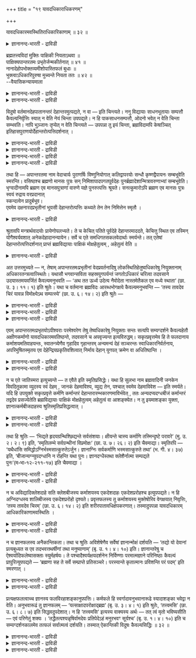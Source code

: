 +++
title = "१९ यावदधिकाराधिकरणम्"

+++

यावदधिकारमवस्थितिराधिकारिकाणाम् ॥ ३२ ॥  
<details><summary>ज्ञानानन्द-भारती - द्राविडी</summary>

यावददि कारमवस्तिदिरादिगारिगाणाम् ॥ ३२ ॥
</details>

ब्रह्मतत्त्वविदां मुक्तिः पाक्षिकी नियताऽथवा ॥  
पाक्षिक्यपान्तरतमः प्रभृतेर्जन्मकीर्तनात् ॥ ४१ ॥  
नानादेहोपभोक्तव्यमीशोपास्तिफलं बुधाः ॥  
भुक्त्वाऽधिकारिपुरुषा मुच्यन्ते नियता ततः ॥ ४२ ॥  
--वैयासिकन्यायमाला

<details><summary>ज्ञानानन्द-भारती - द्राविडी</summary>

पिरह्म तत्वत्तैयऱिन्दवर्गळुक्कु मुक्ति ऎऩ्बदु पाक्षिगी (इरुक्कवुम् इरुक्कलाम्, इल्लामलुम् इरुक्कलाम्) ऎऩ्ऱा? अल्लदु तीर्माऩमाग एऱ्पडुवदु ताऩा? अबान्दर तमस् मुदलाऩवरुक्कु पिऱप्पु सॊल्लि इरुप्पदाल्,पाक्षिदी ताऩ्।
</details>

<details><summary>ज्ञानानन्द-भारती - द्राविडी</summary>

ईसुवररै उबासित्तदिऩ् पलऩाग पल तेहङ्गळिल् अऩुबविक्क वेण्डियदायुळ्ळदै अऩुबवित्तु विट्टु, अदिगारस्ताऩम् वहिक्कुम् पुरुषर्गळाऩ ञाऩिगळ् मुक्ति यै अडैगिऱार्गळ्। आगैयाल्, तीर्माऩमाग उळ्ळदुदाऩ्।
</details>

विदुषो वर्तमानदेहपातानन्तरं देहान्तरमुत्पद्यते, न वा — इति चिन्त्यते। ननु विद्यायाः साधनभूतायाः सम्पत्तौ कैवल्यनिर्वृत्तिः स्यात् न वेति नेयं चिन्ता उपपद्यते। न हि पाकसाधनसम्पत्तौ, ओदनो भवेत् न वेति चिन्ता सम्भवति। नापि भुञ्जानः तृप्येत् न वेति चिन्त्यते — उपपन्ना तु इयं चिन्ता, ब्रह्मविदामपि केषाञ्चित् इतिहासपुराणयोर्देहान्तरोत्पत्तिदर्शनात् ।

<details><summary>ज्ञानानन्द-भारती - द्राविडी</summary>

(पिरह्म ञाऩिगळ् ऎल्लोरुक्कुम् सरीरमऱ्ऱ निलैयागिऱ मोक्षम् कट्टायम् किडैक्कुमा? अल्लदु सिलरुक्कु किडैक्कलाम्। सिलरुक्कु किडैक्कामलुमिरुक् कलाम् ऎऩ्ऱु विगल्बमा ऎऩ्ऱु सन्देहम् अबान्द रदमस्, वसिष्टर्, सऩत्कुमारर् मुदलाऩ ञाऩिगळुक् कुम्गूड इन्द सरीरम् पोय् वेऱु सरीरम् एऱ्पट्टदाग पुराणङ्गळिल् काण्बदाल् ञाऩत्ताल् मुक्ति एऱ्पडुम् ऎऩ्ऱु निच्चयमागच् चॊल्लमुडियादु। वास्तवत्तिल् उबनिषत्तुक्कळिल् ञाऩत्तैप् पुगऴ्वदऱ्काग मुक्ति निलैयैक् कूऱियिरुक्किऱदेदविर ञाऩत्ताल् मुक्ति निलै एऱ्पडुवदिल्लै। ञाऩिगळुम् अर्च्चिरादि मार्ग माग पिरह्मलोगम् सॆल्गिऱार्गळ् ऎऩ्ऱु पूर्वबक्षम्।
</details>

<details><summary>ज्ञानानन्द-भारती - द्राविडी</summary>

पिरारप्तगर्मा अऴिन्ददुम् मुक्ति एऱ्पडुवदाग उबनिषत्तिल् कूऱियिरुप्पदाल् ञाऩत्ताल् कट्टायम् मुक्ति एऱ्पडुम्। अबान्दरदमस् मुदलाऩवर्गळ् मुदलिल् ईसुवरोबासऩम् सॆय्दु पिऱगु ञाऩत्तैप् पॆऱ्ऱदाल् ईसुवराज्ञैयाल् लोगक्षेमत्तिऱ्काग पिरारप्तमाऩ उबासऩा कर्म पलऩाग पल जऩ्माक्कळिल् अऩुबविक् कक्कूडिय आदिगारिद स्ताऩत्तै अडैन्दु अन्द पिरारप्तगर्मा अऴिन्ददुम् विदेहगैवल्यत्तैयडै किऱार्गळ्। आगैयाल् पिरह्म ञाऩिगळुक्कु कट्टायम् मुक्ति उण्डु ऎऩ्ऱु सित्तान्दम्)।
</details>

<details><summary>ज्ञानानन्द-भारती - द्राविडी</summary>

ञाऩिगळुक्कु इप्पॊऴुदिरुक्कुम् तेहम् विऴुन्द पिऱगु वेऱु तेहम् उण्डागिऱदा, इल्लैया ऎऩ्ऱु सिन्दिक्कप्पडुगिऱदु।
</details>

<details><summary>ज्ञानानन्द-भारती - द्राविडी</summary>

"सादऩमायिरुक्कुम् वित्यै नऩ्गु एऱ्पट्टि रुक्कुम् पोदु कैवल्यम् (मोक्षम्) एऱ्पडुगिऱदा, इल्लैया” ऎऩ्ऱ इन्द सिन्दै पॊरुन्दादे? समैयलुक्कु वेण्डिय सादऩङ्गळ् नऩ्ऱायिरुक्कुम् पोदु अऩ्ऩम् एऱ्पडुमा, एऱ्पडादा ऎऩ्ऱ सिन्दै सम्बविक्किऱदिल्लैये? साप्पिडुगिऱवऩ् तिरुप्तियडै वाऩा, इल्लैया ऎऩ्ऱुम् सिन्दिक्कप्पडुगिऱदिल्लैये? ऎऩ्ऱाल्, इन्द सिन्दै पॊरुन्दक्कूडियदे, पिरह्मत्तै अऱिन्दिरुन्दुम् सिलर्गळुक्कु इदिहासत्तिलुम् पुराणत् तिलुम् वेऱु तेह मुण्डावदु काणप्पडुगिऱबडियाल्।
</details>

तथा हि — अपान्तरतमा नाम वेदाचार्यः पुराणर्षिः विष्णुनियोगात् कलिद्वापरयोः सन्धौ कृष्णद्वैपायनः सम्बभूवेति स्मरन्ति। वसिष्ठश्च ब्रह्मणो मानसः पुत्रः सन् निमिशापादपगतपूर्वदेहः पुनर्ब्रह्मादेशान्मित्रावरुणाभ्यां सम्बभूवेति। भृग्वादीनामपि ब्रह्मण एव मानसपुत्राणां वारुणे यज्ञे पुनरुत्पत्तिः श्रूयते। सनत्कुमारोऽपि ब्रह्मण एव मानसः पुत्रः  
स्वयं रुद्राय वरप्रदानात्  
स्कन्दत्वेन प्रादुर्बभूव।  
एवमेव दक्षनारदप्रभृतीनां भूयसी देहान्तरोत्पत्तिः कथ्यते तेन तेन निमित्तेन स्मृतौ ।

<details><summary>ज्ञानानन्द-भारती - द्राविडी</summary>

अप्पडिये, अबान्दरदमस् ऎऩ्ऱ वेदासार्य रायिरुन्द पुराण (वॆगुनाळ् मुऩ्ऩिरुन्द) रिषि, विष्णुविऩ् आक्ञैयिऩ् पेरिल्, कलियुम् त्वाबरमुम्, सेरुम् समयत्तिल् किरुष्ण त्वैबायऩराग एऱ्पट्टार् ऎऩ्ऱु सॊल्लप्पडुगिऱदु। पिरह्माविऩ् माऩस् पुत्तिररागविरुन्दुम् वसिष्टरुम्गूड, निमिसक्रवर्त्तियिऩ् साबत्तिऩाल्, मुऩ्ऩुळ्ळ तेहम् पोऩवराय्, मऱुबडियुम् पिरह्माविऩ् आक्ञैयिऩ्बेरिल्, मित्रऩ्, वरुणऩ् इवर्गळिडमिरुन्दु उण्डाऩार् ऎऩ्ऱु। पिरह्माविऩुडैय माऩस पुत्तिरर्गळागिय पिरुगु मुदलाऩवर्गळुक्कुम् वरुणऩ् सॆय्द यक्ञत्तिल् मऱुबडियुम् उत्पत्ति सॊल्लप्पट्टिरुक्किऱदु। पिरह्मा विऱ्के माऩस पुत्तिरराऩ सऩत्कुमाररुम् ताऩे ऎऩ्ऱु इव्विदमे तक्षर्, नारदर् मुदलाऩवर्गळुक्कुम् अन्दन्द कारणत्तैक् कॊण्डु अदिगमाग वेऱु सरीरम् उण्डाऩदाग स्मिरुदियिल् सॊल्लप्पडुगिऱदु। सुरुदियिलुम् कूड मन्दिरङ्गळिलुम् अर्त्तवादङ्गळिलुम् अनेगमाय् काणप्पडुगिऱदु।
</details>

श्रुतावपि मन्त्रार्थवादयोः प्रायेणोपलभ्यते। ते च केचित् पतिते पूर्वदेहे देहान्तरमाददते, केचित्तु स्थित एव तस्मिन् योगैश्वर्यवशात् अनेकदेहादानन्यायेन। सर्वे च एते समधिगतसकलवेदार्थाः स्मर्यन्ते। तत् एतेषां देहान्तरोत्पत्तिदर्शनात् प्राप्तं ब्रह्मविद्यायाः पाक्षिकं मोक्षहेतुत्वम् , अहेतुत्वं वेति ॥

<details><summary>ज्ञानानन्द-भारती - द्राविडी</summary>

अवर्गळिल् सिलर् मुऩ् तेहम् विऴुन्द पिऱ्पाडु वेऱु तेहत्तै ऎडुत्तुक्कॊळ्गिऱार्गळ्; सिलर् अन्द तेहम् इरुक्किऱबोदे योगम् ऐसुवरियम् इवैगळिऩ् पलत्तिऩाल् पल तेहङ्गळैयॆडुत्तुक् कॊळ्ळला मॆऩ्ऱ नियायप्पडि इवर्गळ् ऎल्लारुमे सगल वेदङ्ग ळुडैय अर्त्तत्तै नऩ्गु अऱिन्दवर्गळागवे सॊल्लप्पडुगिऱार्गळ्। आगैयाल् इव्विद मुळ्ळवर् कळुक्कुम् वेऱु तेहत्तिऩ् उत्पत्ति काणप्पडुवदाल्, पिरह्मवित्यैक्कु पाक्षिगम् (इप्पडियुम् अप्पडियु मॆऩ्ऱु) मोक्षत्तिऱ्कु कारणमाय् इरुक्कुम् तऩ्मै यो, कारणमायिल्लाद तऩ्मैयो ऎऩ्ऱु एऱ्पडुगिऱदु।
</details>

अत उत्तरमुच्यते — न, तेषाम् अपान्तरतमःप्रभृतीनां वेदप्रवर्तनादिषु लोकस्थितिहेतुष्वधिकारेषु नियुक्तानाम् अधिकारतन्त्रत्वात्स्थितेः। यथासौ भगवान्सविता सहस्रयुगपर्यन्तं जगतोऽधिकारं चरित्वा तदवसाने उदयास्तमयवर्जितं कैवल्यमनुभवति — ‘अथ तत ऊर्ध्व उदेत्य नैवोदेता नास्तमेतैकल एव मध्ये स्थाता’ (छा. उ. ३। ११। १) इति श्रुतेः। यथा च वर्तमाना ब्रह्मविदः आरब्धभोगक्षये कैवल्यमनुभवन्ति — ‘तस्य तावदेव चिरं यावन्न विमोक्ष्येऽथ सम्पत्स्ये’ (छा. उ. ६। १४। २) इति श्रुतेः —

<details><summary>ज्ञानानन्द-भारती - द्राविडी</summary>

अदिऩाल् पदिल् सॊल्लप्पडुगिऱदु। अप्पडियल्ल। उलगत्तिऩ् स्तिदिक्कुक् कारणमायुळ्ळ, वेदत्तै पिरवि रुत्तिक्कच् चॆय्वदु मुदलाऩ, अदिगारङ्गळिल् नियमिक्कप् पट्टिरुक्किऱ अबान्दरदमस् मुदलाऩवर्गळुक्कु निलैत् तिरुप्पदु अदिगारणत्तिऱ्कु अदीऩमा यिरुप्पदाल्।
</details>

<details><summary>ज्ञानानन्द-भारती - द्राविडी</summary>

पगवाऩायुळ्ळ इन्द सूर्यऩ् आयिरम् युगम् मुडियुम् वरै उलगत्तिऩ् अदिगारत्तै नडत्तिविट्टु, अदु मुडिन्दवुडऩ् उदयम्, अस्तमऩम् इरण्डुमिल्लाद कैवल्य पदवियै, अऩुबविक्किऱाऩ् ऎऩ्बदु पोल। "पिऱगु अदऱ्कु मेल् किळम्बि उदयमावदुमिल्लै, अस्त मऩमावदुमिल्लै, ऒऩ्ऱागवे (इरण्डावदऱ्ऱ वरागवे) मत्यत्तिल् (उदासीऩमायुळ्ळ आत्मस्व रूबत्तिल्) इरुन्दुविडुगिऱार्" (सान्दोक्यम्। III-११-१) ऎऩ्ऱ सुरुदियाल्।
</details>

<details><summary>ज्ञानानन्द-भारती - द्राविडी</summary>

"अवरुक्कु इव्वळवुदाऩ् तामसम् ऎदुवरै नऩ्गु विडुबडविल्लैयो; पिऱगु पिरह्ममागि विडुगिऱार्" (सान्दोक्यम्। VI-१४-२) ऎऩ्ऱ सुरुदिप्पडि, इप्पॊऴुदुळ्ळ पिरह्म वित्तुक्कळ् पिरारप्त कामाविऩ् पोगम् क्षयमाऩवुडऩ् कैवल्यत्तै अऩुबविक् किऱार्गळ्, ऎऩ्बदु ऎप्पडियो,
</details>

एवम् अपान्तरतमःप्रभृतयोऽपीश्वराः परमेश्वरेण तेषु तेष्वधिकारेषु नियुक्ताः सन्तः सत्यपि सम्यग्दर्शने कैवल्यहेतौ अक्षीणकर्माणो यावदधिकारमवतिष्ठन्ते, तदवसाने च अपवृज्यन्त इत्यविरुद्धम्। सकृत्प्रवृत्तमेव हि ते फलदानाय कर्माशयमतिवाहयन्तः, स्वातन्त्र्येणैव गृहादिव गृहान्तरम् अन्यमन्यं देहं सञ्चरन्तः स्वाधिकारनिर्वर्तनाय, अपरिमुषितस्मृतय एव देहेन्द्रियप्रकृतिवशित्वात् निर्माय देहान् युगपत् क्रमेण वा अधितिष्ठन्ति ।

<details><summary>ज्ञानानन्द-भारती - द्राविडी</summary>

अव्विदमे अबान्दरदमस् मुदलाऩ ईसुवरर्ग ळुम्गूड, परमेसुवरराल् अन्दन्द अदिगारङ्गळिल् नियमिक्कप्पट्टवर्गळागलिरुन्दु कॊण्डु, कैवल्यत् तिऱ्कु कारणमायुळ्ळ सम्यक्तर्सऩम् (आत्मसाक्षात् कारम्) इरुन्दुम्गूड, कर्मा क्षयमागादवर्गळाय्, अदिगार मुळ्ळवरै इरुन्दु वरुगिऱार्गळ्। अदऩ् मुडिविल् मोक्षत्तैयडैगिऱार्गळ्, ऎऩ्बदिऩाल् विरोदमिल्लै।
</details>

<details><summary>ज्ञानानन्द-भारती - द्राविडी</summary>

अदिगार पलऩैक्कॊडुप्पदऱ्काग ऒरु तडवै आरम्बित्तुळ्ळ कर्मासयत्तै सॆलुत्ति वरुबवर्गळाय्, ऒरु वीट्टिलिरुन्दु वेऱु वीडु ऎऩ्बदु पोल स्वदन्दिर मागवे तङ्गळ् अदिगारत्तै नडत्तुवदऱ्काग वॆव् वेऱु सरीरङ्गळिल् सञ्जरित्तुक्कॊण्डु, तेहम् इन्दि रियम् स्वबावम् इवैगळिल् स्वादीऩमुळ्ळवर्गळाऩ ताल् ञाबगम् मऱैयामल्, तेहङ्गळै ऒरे कालत् तिलो वरिसैयागवो ऎडुत्तुक्कॊण्डिरुक्किऱार्गळ्।
</details>

न च एते जातिस्मरा इत्युच्यन्ते — त एवैते इति स्मृतिप्रसिद्धेः। यथा हि सुलभा नाम ब्रह्मवादिनी जनकेन विवदितुकामा व्युदस्य स्वं देहम् , जानकं देहमाविश्य, व्युद्य तेन, पश्चात् स्वमेव देहमाविवेश — इति स्मर्यते। यदि हि उपयुक्ते सकृत्प्रवृत्ते कर्मणि कर्मान्तरं देहान्तरारम्भकारणमाविर्भवेत् , ततः अन्यदप्यदग्धबीजं कर्मान्तरं तद्वदेव प्रसज्येतेति ब्रह्मविद्यायाः पाक्षिकं मोक्षहेतुत्वम् अहेतुत्वं वा आशङ्क्येत। न तु इयमाशङ्का युक्ता, ज्ञानात्कर्मबीजदाहस्य श्रुतिस्मृतिप्रसिद्धत्वात् ।

<details><summary>ज्ञानानन्द-भारती - द्राविडी</summary>

इवर्गळ् जादिस्मरर्गळ् (कर्मावुक्कुक्कट्टुप्पट्टु वेऱु सरीरमॆडुत्तालुम् मुऩ् जॆऩ्मत्तिऩ् ञाबगम् उळ्ळवर्गळ्) अल्ल, अवर्गळे ताऩ् इवर्गळ् ऎऩ्ऱ ञाबगम् नऩ्गु इरुन्दु वरुवदाल्, सुलबैयॆऩ्ऱ पिरह्मवादिऩि जऩगरुडऩ् विवादम् सॆय्य विरुम्बि, तऩ् तेहत्तै विडामलेये जऩगरुडैय तेहत्तिल् पिरवेसित्तु अवरुडऩ् वादम् सॆय्दुविट्टु, पिऱगु तऩ्ऩुडैय तेहत्तिलेये पुगुन्दाळ्, ऎऩ्ऱु स्मरिक्कप् पडुवदुबोल।
</details>

<details><summary>ज्ञानानन्द-भारती - द्राविडी</summary>

कर्मा (पलऩ्गॊडुक्क) ऒरु तरम् आरम्बित्तु उबयोगप्पडुत्तप्पट्टदुम् वेऱु सरीरत्तैयारम्बिप् पदऱ्कुक् कारणमायुळ्ळ वेऱु कर्मा एऱ्पडुमेयाऩाल् अप्पॊऴुदु अदुबोलवे पीजम् वऱुक्कप्पडाद वेऱु कर्मावुम् एऱ्पडलाम्, ऎऩ्ऱु पिरह्मवित्यैक्कु पाक्षिगमाग मोक्षत्तिऱ्कु हेदुवा यिरुक्कुम् तऩ्मै, हेदुवायिल्लाद तऩ्मै ऎऩ्ऱु सङ्गै एऱ्पडलाम्। इन्द आसङ्गै उसिदमिल्लै, कर्माविऩ् पीजम् ञाऩत्तिऩाल् ऎरिन्दु विडुगिऱदु ऎऩ्बदु सुरुदिस्मि रुदिगळिल् पिरसित्तमायिरुप्पदाल्।
</details>

तथा हि श्रुतिः — ‘भिद्यते हृदयग्रन्थिश्छिद्यन्ते सर्वसंशयाः। क्षीयन्ते चास्य कर्माणि तस्मिन्दृष्टे परावरे’ (मु. उ. २। २। ९) इति, ‘स्मृतिलम्भे सर्वग्रन्थीनां विप्रमोक्षः’ (छा. उ. ७। २६। २) इति चैवमाद्या। स्मृतिरपि — ‘यथैधांसि समिद्धोऽग्निर्भस्मसात्कुरुतेऽर्जुन। ज्ञानाग्निः सर्वकर्माणि भस्मसात्कुरुते तथा’ (भ. गी. ४। ३७) इति, ‘बीजान्यग्न्युपदग्धानि न रोहन्ति यथा पुनः। ज्ञानदग्धैस्तथा क्लेशैर्नात्मा सम्पद्यते पुनः’(म॰भा॰१२-२११-१७) इति चैवमाद्या ।

<details><summary>ज्ञानानन्द-भारती - द्राविडी</summary>

अप्पडिये सुरुदि, “मेलुक्कु मेलाऩ अवर् अऱियप्पट्टुविट्टाल्, इवऩुडैय ह्रुदयत्तिलुळ्ळ कट्टुवॆट्टप्पडुगिऱदु, ऎल्ला संसयङ्गळुम् अऱुबडु किऩ्ऱऩ। कर्माक्कळ् क्षयित्तुविडुगिऩ्ऱऩ" (मुण्डगम्। II-२-८) ऎऩ्ऱु। “ञाऩम् किडैत्तुविट्टाल् ऎल्ला मुडिच्चु कळुक्कुम् नऩ्गु विडुबडुदल्" (सान्दोक्यम्।VII-२६-२) ऎऩ्ऱु इदु मुदलियदु।
</details>

<details><summary>ज्ञानानन्द-भारती - द्राविडी</summary>

स्मिरुदियुम् “ऎप्पडि नऩ्गु ऎरियुम् अक्ऩि विऱगु कळैच् चाम्बलाक्कि विडुगिऱदो, अप्पडिये, अर्जुऩा, ञाऩमागिऱ अक्ऩि ऎल्ला कर्माक्कळैयुम् साम्बलाक् किविडुगिऱदु”।(कीदै।IV-३७) ऎऩ्ऱु, “अक्ऩियिऩाल् ऎरिक्कप् पट्टुळ्ळ पीजङ्गळ् ऎप्पडि मऱुबडियुम् मुळैक्किऱदिल् लैयो, अप्पडिये ञाऩत्तिऩाल् ऎरिक्कप्पट्ट क्लेसङ् गळोडु आत्मा मऱुबडियुम् सेरुवदिल्लै" ऎऩ्ऱु इदु मुदलियदु।
</details>

न च अविद्यादिक्लेशदाहे सति क्लेशबीजस्य कर्माशयस्य एकदेशदाहः एकदेशप्ररोहश्च इत्युपपद्यते। न हि अग्निदग्धस्य शालिबीजस्य एकदेशप्ररोहो दृश्यते। प्रवृत्तफलस्य तु कर्माशयस्य मुक्तेषोरिव वेगक्षयात् निवृत्तिः, ‘तस्य तावदेव चिरम्’ (छा. उ. ६। १४। २) इति शरीरपातावधिक्षेपकरणात्। तस्मादुपपन्ना यावदधिकारम् आधिकारिकाणामवस्थितिः ।

<details><summary>ज्ञानानन्द-भारती - द्राविडी</summary>

मेलुम्, अवित्यै मुदलाऩ क्लेसङ्गळुक्कु ताहम् (ऎरिदल्) एऱ्पडुम्बोदु क्लेसत्तिऱ्कु पीजमा युळ्ळ कर्मा सयत्तिऩुडैय ऒरु पागत्तिऱ्कु ऎरिदल्, ऒरु पागत्तिऱ्कु मुळैत्तल् ऎऩ्बदुम् पॊरुन्दादु; अक्ऩियिऩाल् ऎरिक्कप्पट्ट नॆल् विदैक्कु ऒरु पक्कत्तिल् मुळैत्तल् काणप्पडुवदिल्लैये?
</details>

<details><summary>ज्ञानानन्द-भारती - द्राविडी</summary>

आऩाल् पलऩैक् कॊडुक्कवारम्बित्तिरुक्कुम् कर्मा सयत्तिऱ्कु, विडप्पट्ट अम्बैप्पोल, वेगम् क्षयमाऩाल् ताऩ् निविरुत्ति, “अवरुक्कु अदुवरै ताऩ् तामदम्” (सान्दोक्यम्।VI-१४-२) ऎऩ्ऱु सरीरम् विऴुवदु वरै ऒत्तिप्पोडुवदाल्। आगैयाल् “अदिगारमुळ्ळ वरै अदिगारम् पॆऱ्ऱवर्गळुक्कु निलैत्तल्" ऎऩ्बदु नियायमे।
</details>

न च ज्ञानफलस्य अनैकान्तिकता। तथा च श्रुतिः अविशेषेणैव सर्वेषां ज्ञानान्मोक्षं दर्शयति — ‘तद्यो यो देवानां प्रत्यबुध्यत स एव तदभवत्तथर्षीणां तथा मनुष्याणाम्’ (बृ. उ. १। ४। १०) इति। ज्ञानान्तरेषु च ऐश्वर्यादिफलेष्वासक्ताः स्युर्महर्षयः। ते पश्चादैश्वर्यक्षयदर्शनेन निर्विण्णाः परमात्मज्ञाने परिनिष्ठाः कैवल्यं प्रापुरित्युपपद्यते — ‘ब्रह्मणा सह ते सर्वे सम्प्राप्ते प्रतिसञ्चरे। परस्यान्ते कृतात्मानः प्रविशन्ति परं पदम्’ इति स्मरणात् ।

<details><summary>ज्ञानानन्द-भारती - द्राविडी</summary>

मेलुम्, ञाऩत्तिऩ् पलऩुक्कु ऒरे निच्चयमिल् लात्तऩ्मै किडैयादु। अप्पडिये सुरुदियाऩदु वित्यासमऩ्ऩियिल् ऎल्लोरुक्कुमे ञाऩत्तिऩाल् मुक्ति ऎऩ्बदैक् काट्टुगिऱदु, “आगैयाल् तेवर्गळुक् कुळ् ऎवर् अदै अऱिन्दारो, अवरे अदुवाग आऩार्; अप्पडिये रिषिगळुक्कुळ्ळुम्; अप्पडिये मऩिदर्गळुक् कुळ्ळुम्" (पिरुहत्।१-४-१०) ऎऩ्ऱु।
</details>

<details><summary>ज्ञानानन्द-भारती - द्राविडी</summary>

महर्षिगळ् ऐसुवर्यम् मुदलियदै पलऩायुडैय वेऱु ञाऩङ्गळिल् (उबासऩङ्गळिल् आसक्तियुळ्ळ वर्गळाय् इरुक्कलाम्; अवर्गळ् पिऩ्ऩाल् ऐसुवर्यत् तिऱ्कु क्षयमिरुप्पदैप् पार्त्तु वैराक्यमडैन्दवर् कळागि परमात्म ञाऩत्तिल् नऩ्गु निलैत्तिरुन्दु कैवल्यत्तैयडैन्दार्गळ् ऎऩ्बदु पॊरुन्दुम्। "महाप्रळयम् वरुम्बोदु अवर्गळ् ऎल्लारुम् पिरह्मा वुडऩ्गूड हिरण्यगर्प्परुडैय (अदिगारत्तिऩ्) मुडिविल्, प्रह्मसाक्षात्कारम् पॆऱ्ऱवर्गळाग मेलाऩ पदत्तिल् पिरवेसिक्किऱार्गळ्” ऎऩ्ऱु स्मिरुदियिरुप्पदाल्।
</details>

प्रत्यक्षफलत्वाच्च ज्ञानस्य फलविरहाशङ्कानुपपत्तिः। कर्मफले हि स्वर्गादावनुभवानारूढे स्यादाशङ्का भवेद्वा न वेति। अनुभवारूढं तु ज्ञानफलम् — ‘यत्साक्षादपरोक्षाद्ब्रह्म’ (बृ. उ. ३। ४। १) इति श्रुतेः, ‘तत्त्वमसि’ (छा. उ. ६। ८। ७) इति सिद्धवदुपदेशात्। न हि ‘तत्त्वमसि’ इत्यस्य वाक्यस्य अर्थः — तत् त्वं मृतो भविष्यसीति — एवं परिणेतुं शक्यः । ‘तद्धैतत्पश्यन्नृषिर्वामदेवः प्रतिपेदेऽहं मनुरभवꣳ सूर्यश्च’ (बृ. उ. १। ४। १०) इति च सम्यग्दर्शनकालमेव तत्फलं सर्वात्मत्वं दर्शयति। तस्मात् ऐकान्तिकी विदुषः कैवल्यसिद्धिः ॥ ३२ ॥

<details><summary>ज्ञानानन्द-भारती - द्राविडी</summary>

मेलुम्, ञाऩत्तिऱ्कु प्रत्यक्षमायुळ्ळ पलऩै युडैय तऩ्मैयुळ्ळदाल् पलऩ् इल्लैयो ऎऩ्ऱ सङ्गैये पॊरुन्दादु। अऩुबवत्तिऩाल् अऱियप्पडाम लिरुक्किऱ स्वर्क्कम् मुदलाऩ कर्म, पलऩिल् वरुमा, वरादा ऎऩ्ऱु सन्देहम् एऱ्पडलाम्। ञाऩत्तिऩ् पलऩो अऩुबव रूबमायुळ्ळदु। “ऎदु नेरिल् मऱैवऩ् ऩियिल् उळ्ळदो, अदु पिरह्मम्” (पिरुहत्।III-४-१) ऎऩ्ऱु सुरुदियिरुप्पदाल् “तत् त्वम् असि” (नी अदुवाय् इरुक्किऱाय्) सान्दोक्यम्।VI-८-७) ऎऩ्ऱु सित्तमायि रुप्पदु पोलवे उबदेसिक्कप् पट्टिरुप्पदालुम्,
</details>

<details><summary>ज्ञानानन्द-भारती - द्राविडी</summary>

"नी अदुवागवे इरुक्किऱाय्" ऎऩ्ऱ इन्द वाक्यत्तिऩ् अर्त्तम् “नी इऱन्द पिऱगु अदुवाग आवाय्” ऎऩ्ऱिव्विदम् माऱ्ऱिविड मुडियादल्लवा? “अप्पॊऴुदु इदैयऱिन्द वामदेवरिषि नाऩ् मऩुवायिरुन्देऩ्। सूर्यऩागवुम्, ऎऩ्ऱु अऱिन्दार्” (पिरुहत्।१-४-१०) ऎऩ्ऱु सम्यक्तर्सऩ कालत्तिलेये अदऩ् पलऩाऩ ऎल्ला मायिरुप्पदैक् काट्टुगिऱदु।
</details>

<details><summary>ज्ञानानन्द-भारती - द्राविडी</summary>

आगैयाल् ञाऩिक्कु कैवल्यत्तिऩ् सित्ति ऎऩ्बदु निच्चयमाग उळ्ळदु।
</details>

